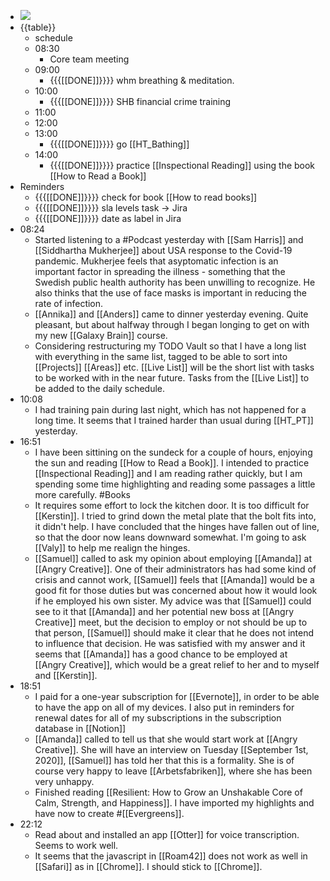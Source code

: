 - ![](https://firebasestorage.googleapis.com/v0/b/firescript-577a2.appspot.com/o/imgs%2Fapp%2FDavidsroam%2FNVW4dDYvp-.png?alt=media&token=beab064b-4a9c-4e77-8868-3b2b38f29047)
- {{table}}
    - schedule
    - 08:30
        - Core team meeting
    - 09:00
        - {{{[[DONE]]}}}} whm breathing & meditation.
    - 10:00
        - {{{[[DONE]]}}}}   SHB financial crime training
    - 11:00
    - 12:00
    - 13:00
        - {{{[[DONE]]}}}} go [[HT_Bathing]]
    - 14:00
        - {{{[[DONE]]}}}} practice [[Inspectional Reading]] using the book [[How to Read a Book]]
- Reminders
    - {{{[[DONE]]}}}}  check for book [[How to read books]]
    - {{{[[DONE]]}}}} sla levels task -> Jira
    - {{{[[DONE]]}}}} date as label in Jira
- 08:24
    - Started listening to a #Podcast yesterday with [[Sam Harris]] and [[Siddhartha Mukherjee]] about USA response to the Covid-19 pandemic. Mukherjee feels that asyptomatic infection is an important factor in spreading the illness - something that the Swedish public health authority has been unwilling to recognize. He also thinks that the use of face masks is important in reducing the rate of infection.
    - [[Annika]] and [[Anders]] came to dinner yesterday evening. Quite pleasant, but about halfway through I began longing to get on with my new [[Galaxy Brain]] course.
    - Considering restructuring my TODO Vault so that I have a long list with everything in the same list, tagged to be able to sort into [[Projects]] [[Areas]] etc. [[Live List]] will be the short list with tasks to be worked with in the near future. Tasks from the [[Live List]] to be added to the daily schedule.
- 10:08
    - I had training pain during last night, which has not happened for a long time. It seems that I trained harder than usual during [[HT_PT]] yesterday.
- 16:51
    - I have been sittining on the sundeck for a couple of hours, enjoying the sun and reading [[How to Read a Book]]. I intended  to practice [[Inspectional Reading]] and I am reading rather quickly, but I am spending some time highlighting and reading some passages a little more carefully. #Books
    - It requires some effort to lock the kitchen door. It is too difficult for [[Kerstin]]. I tried to grind down the metal plate that the bolt fits into, it didn't help. I have concluded that the hinges have fallen out of line, so that the door now leans downward somewhat. I'm going to ask [[Valy]] to help me realign the hinges. 
    - [[Samuel]] called to ask my opinion about employing [[Amanda]] at [[Angry Creative]]. One of their administrators has had some kind of crisis and cannot work, [[Samuel]] feels that [[Amanda]] would be a good fit for those duties but was concerned about how it would look if he employed his own sister. My advice was that  [[Samuel]] could see to it that [[Amanda]] and her potential new boss at [[Angry Creative]] meet, but the decision to employ or not should be up to that person, [[Samuel]] should make it clear that he does not intend to influence that decision. He was satisfied with my answer and it seems that [[Amanda]] has a good chance to be employed at [[Angry Creative]], which would be a great relief to her and to myself and [[Kerstin]].
- 18:51
    - I paid for a one-year subscription for [[Evernote]], in order to be able to have the app on all of my devices. I also put in reminders for renewal dates for all of my subscriptions in the subscription database in [[Notion]]
    - [[Amanda]] called to tell us that she would start work at [[Angry Creative]]. She will have an interview on Tuesday [[September 1st, 2020]],  [[Samuel]] has told her that this is a formality. She is of course very happy to leave [[Arbetsfabriken]], where she has been very unhappy.
    - Finished reading [[Resilient: How to Grow an Unshakable Core of Calm, Strength, and Happiness]]. I have imported my highlights and have now to create #[[Evergreens]].
-  22:12
    - Read about and installed an app [[Otter]] for voice transcription. Seems to work well.
    - It seems that the javascript in [[Roam42]] does not work as well in [[Safari]] as in [[Chrome]]. I should stick to [[Chrome]].

